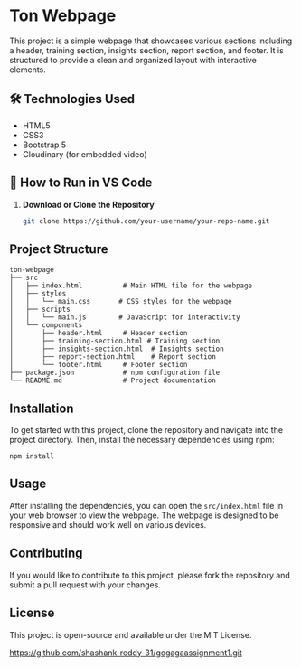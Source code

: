 # Ton Webpage

This project is a simple webpage that showcases various sections including a header, training section, insights section, report section, and footer. It is structured to provide a clean and organized layout with interactive elements.

## 🛠️ Technologies Used

- HTML5  
- CSS3  
- Bootstrap 5  
- Cloudinary (for embedded video)

## 🚀 How to Run in VS Code

1. **Download or Clone the Repository**
   ```bash
   git clone https://github.com/your-username/your-repo-name.git


## Project Structure

```
ton-webpage
├── src
│   ├── index.html          # Main HTML file for the webpage
│   ├── styles
│   │   └── main.css       # CSS styles for the webpage
│   ├── scripts
│   │   └── main.js        # JavaScript for interactivity
│   └── components
│       ├── header.html     # Header section
│       ├── training-section.html # Training section
│       ├── insights-section.html  # Insights section
│       ├── report-section.html    # Report section
│       └── footer.html     # Footer section
├── package.json            # npm configuration file
└── README.md               # Project documentation
```

## Installation

To get started with this project, clone the repository and navigate into the project directory. Then, install the necessary dependencies using npm:

```
npm install
```

## Usage

After installing the dependencies, you can open the `src/index.html` file in your web browser to view the webpage. The webpage is designed to be responsive and should work well on various devices.

## Contributing

If you would like to contribute to this project, please fork the repository and submit a pull request with your changes. 

## License

This project is open-source and available under the MIT License.

https://github.com/shashank-reddy-31/gogagaassignment1.git
